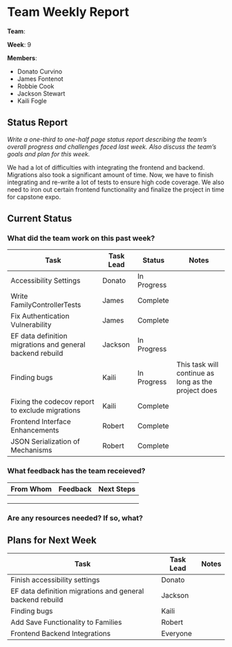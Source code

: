 # Team Weekly Report

**Team**:

**Week**: 9

**Members**:

* Donato Curvino
* James Fontenot
* Robbie Cook
* Jackson Stewart
* Kaili Fogle

## Status Report

*Write a one-third to one-half page status report describing the team’s overall progress and challenges faced last week. Also discuss the team’s goals and plan for this week.*

We had a lot of difficulties with integrating the frontend and backend. Migrations also took a significant amount of time. Now, we have to finish integrating and re-write a lot of tests to ensure high code coverage. We also need to iron out certain frontend functionality and finalize the project in time for capstone expo.

## Current Status

### What did the team work on this past week?

| Task | Task Lead | Status | Notes |
| ---- | --------- | ------ | ----- |
| Accessibility Settings | Donato | In Progress | |
| Write FamilyControllerTests | James | Complete | |
| Fix Authentication Vulnerability | James | Complete | |
| EF data definition migrations and general backend rebuild | Jackson | In Progress | |
| Finding bugs | Kaili | In Progress | This task will continue as long as the project does |
| Fixing the codecov report to exclude migrations | Kaili | Complete | |
| Frontend Interface Enhancements | Robert | Complete | |
| JSON Serialization of Mechanisms | Robert | Complete | |
### What feedback has the team receieved?

| From Whom | Feedback | Next Steps |
| --------- | -------- | ---------- |
|           |          |            |
|           |          |            |
|           |          |            |

### Are any resources needed? If so, what?

## Plans for Next Week

| Task | Task Lead | Notes |
| ---- | --------- | ----- |
| Finish accessibility settings  | Donato  |       |
| EF data definition migrations and general backend rebuild | Jackson |       |
| Finding bugs | Kaili |       |
| Add Save Functionality to Families | Robert |       |
| Frontend Backend Integrations | Everyone |       |

